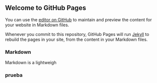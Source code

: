 ## Welcome to GitHub Pages

You can use the [editor on GitHub](https://github.com/alknopfler/postgres-compose/edit/gh-pages/index.md) to maintain and preview the content for your website in Markdown files.

Whenever you commit to this repository, GitHub Pages will run [Jekyll](https://jekyllrb.com/) to rebuild the pages in your site, from the content in your Markdown files.

### Markdown

Markdown is a lightweigh


### prueba